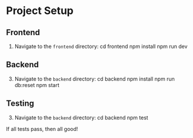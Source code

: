 # Project Setup

## Frontend
1. Navigate to the `frontend` directory:
    cd frontend
    npm install
    npm run dev

## Backend
3. Navigate to the `backend` directory:
    cd backend
    npm install
    npm run db:reset
    npm start

## Testing
3. Navigate to the `backend` directory:
    cd backend
    npm test

If all tests pass, then all good!